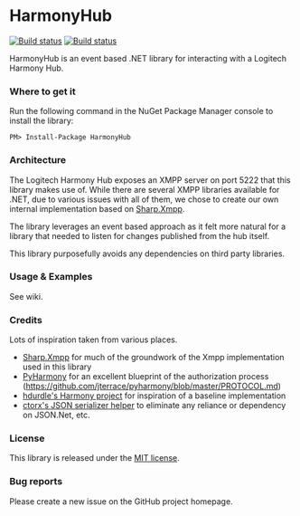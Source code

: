 # HarmonyHub

[![Build status](https://ci.appveyor.com/api/projects/status/e346wmks920k8ik7/branch/release?svg=true)](https://ci.appveyor.com/project/i8beef/harmonyhub/branch/release)
[![Build status](https://ci.appveyor.com/api/projects/status/e346wmks920k8ik7/branch/master?svg=true)](https://ci.appveyor.com/project/i8beef/harmonyhub/branch/master)

HarmonyHub is an event based .NET library for interacting with a Logitech Harmony Hub. 

### Where to get it

Run the following command in the NuGet Package Manager console to install the library:

    PM> Install-Package HarmonyHub

### Architecture

The Logitech Harmony Hub exposes an XMPP server on port 5222 that this library makes use of. While there are several XMPP libraries available for .NET,
due to various issues with all of them, we chose to create our own internal implementation based on [Sharp.Xmpp](https://github.com/pgstath/Sharp.Xmpp).

The library leverages an event based approach as it felt more natural for a library that needed to listen for changes published from the hub itself. 

This library purposefully avoids any dependencies on third party libraries.

### Usage & Examples

See wiki.

### Credits
Lots of inspiration taken from various places.

+ [Sharp.Xmpp](https://github.com/pgstath/Sharp.Xmpp) for much of the groundwork of the Xmpp implementation used in this library
+ [PyHarmony](https://github.com/jterrace/pyharmony) for an excellent blueprint of the authorization process (https://github.com/jterrace/pyharmony/blob/master/PROTOCOL.md)
+ [hdurdle's Harmony project](https://github.com/hdurdle/harmony) for inspiration of a baseline implementation
+ [ctorx's JSON serializer helper](http://stackoverflow.com/questions/9573119/how-to-parse-json-without-json-net-library) to eliminate any reliance or dependency on JSON.Net, etc.

### License

This library is released under the [MIT license](https://github.com/i8beef/HarmonyHub/blob/master/LICENSE).

### Bug reports

Please create a new issue on the GitHub project homepage.